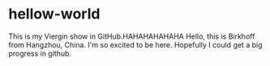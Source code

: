 # hellow-world
This is my Viergin show in GitHub.HAHAHAHAHAHA
Hello, this is Birkhoff from Hangzhou, China.
I'm so excited to be here. Hopefully I could get a big progress in github.
